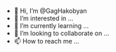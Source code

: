  - 👋 Hi, I’m @GagHakobyan
- 👀 I’m interested in ...
- 🌱 I’m currently learning ...
- 💞️ I’m looking to collaborate on ...
- 📫 How to reach me ... 




<!---
GagHakobyan/GagHakobyan is a ✨ special ✨ repository because its `README.md` (this file) appears on your GitHub profile.
You can click the Preview link to take a look at your changes.
--->
